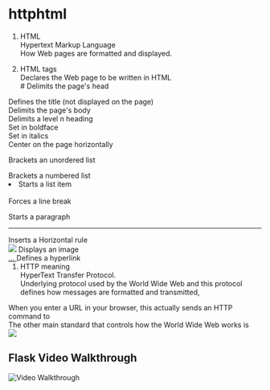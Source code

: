 
# httphtml

1. HTML</br>
Hypertext Markup Language</br>
How Web pages are formatted and displayed.</br>

2. HTML tags</br>
**<html></html>** Declares the Web page to be written in HTML</br>
#<head></head> Delimits the page's head</br>
<title></title> Defines the title (not displayed on the page)</br>
<body></body> Delimits the page's body</br>
<h n></hn> Delimits a level n heading</br>
<b></b> Set in boldface</br>
<i></i> Set in italics</br>
<center></center> Center on the page horizontally</br>
<ul></ul> Brackets an unordered list</br>
<ol></ol> Brackets a numbered list</br>
<li> Starts a list item</br>
<br> Forces a line break </br>
<p> Starts a paragraph</br>
<hr> Inserts a Horizontal rule</br>
<img src="..."> Displays an image </br>
<a href="..."> ... </a> Defines a hyperlink</br>



1. HTTP meaning</br>
HyperText Transfer Protocol.</br>
Underlying protocol used by the World Wide Web and this protocol defines how messages are formatted and transmitted,</br>

When you enter a URL in your browser, this actually sends an HTTP command to </br>
The other main standard that controls how the World Wide Web works is </br>
<img src="https://imgur.com/a/mmYyo"></br>

## Flask Video Walkthrough</br>
<img src='https://i.imgur.com/E2hYQ95.gif' title='Video Walkthrough' width='' alt='Video Walkthrough'/></br>

